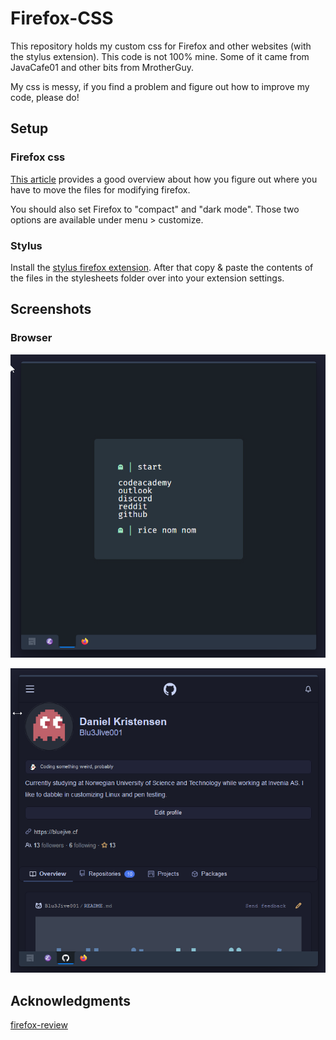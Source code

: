 # Firefox-CSS

This repository holds my custom css for Firefox and other websites (with the stylus extension). This code is not 100% mine. Some of it came from JavaCafe01 and other bits from MrotherGuy.

My css is messy, if you find a problem and figure out how to improve my code, please do!

## Setup

### Firefox css

[This article](https://www.howtogeek.com/334716/how-to-customize-firefoxs-user-interface-with-userchrome.css/) provides a good overview about how you figure out where you have to move the files for modifying firefox.

You should also set Firefox to "compact" and "dark mode". Those two options are available under menu > customize.

### Stylus

Install the [stylus firefox extension](https://addons.mozilla.org/en-US/firefox/addon/styl-us/).
After that copy & paste the contents of the files in the stylesheets folder over into your extension settings.

## Screenshots

### Browser

![oof](https://github.com/Blu3Jive001/Firefox-CSS/blob/master/screenshots/browser.png)

![oof1](https://github.com/Blu3Jive001/Firefox-CSS/blob/master/screenshots/github.png)

## Acknowledgments
[firefox-review](https://github.com/fellowish/firefox-review)
